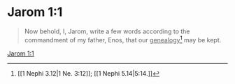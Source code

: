 # Jarom 1:1

> Now behold, I, Jarom, write a few words according to the commandment of my father, Enos, that our <u>genealogy</u>[^a] may be kept.

[Jarom 1:1](https://www.churchofjesuschrist.org/study/scriptures/bofm/jarom/1?lang=eng&id=p1#p1)


[^a]: [[1 Nephi 3.12|1 Ne. 3:12]]; [[1 Nephi 5.14|5:14.]]
